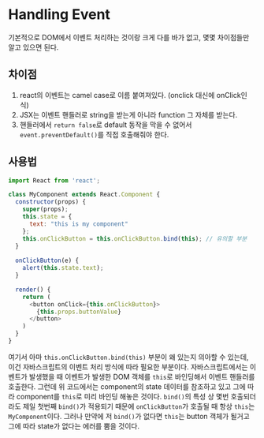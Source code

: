 # Handling Event

기본적으로 DOM에서 이벤트 처리하는 것이랑 크게 다를 바가 없고, 몇몇 차이점들만 알고 있으면 된다.

## 차이점

1. react의 이벤트는 camel case로 이름 붙여져있다. \(onclick 대신에 onClick인 식\)
2. JSX는 이벤트 핸들러로 string을 받는게 아니라 function 그 자체를 받는다.
3. 핸들러에서 `return false`로 default 동작을 막을 수 없어서 `event.preventDefault()`를 직접 호출해줘야 한다.

## 사용법

```js
import React from 'react';

class MyComponent extends React.Component {
  constructor(props) {
    super(props);
    this.state = {
      text: "this is my component"
    };
    this.onClickButton = this.onClickButton.bind(this); // 유의할 부분
  }
  
  onClickButton(e) {
    alert(this.state.text);
  }

  render() {
    return (
      <button onClick={this.onClickButton}>
        {this.props.buttonValue}
      </button>
    )
  }
}
```

여기서 아마 `this.onClickButton.bind(this)` 부분이 왜 있는지 의아할 수 있는데, 이건 자바스크립트의 이벤트 처리 방식에 따라 필요한 부분이다. 자바스크립트에서는 이벤트가 발생했을 때 이벤트가 발생한 DOM 객체를 `this`로 바인딩해서 이벤트 핸들러를 호출한다. 그런데 위 코드에서는 component의 state 데이터를 참조하고 있고 그에 따라 component를 `this`로 미리 바인딩 해놓은 것이다. `bind()`의 특성 상 몇번 호출되더라도 제일 첫번째 `bind()`가 적용되기 때문에 `onClickButton`가 호출될 때 항상 `this`는 `MyComponent`이다. 그러나 만약에 저 `bind()`가 없다면 `this`는 button 객체가 될거고 그에 따라 state가 없다는 에러를 뿜을 것이다.

